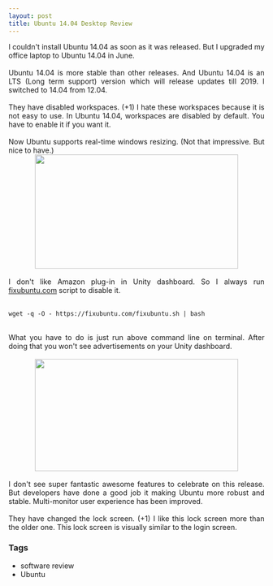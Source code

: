 ```yaml
---
layout: post
title: Ubuntu 14.04 Desktop Review
---
```


<div dir="ltr" style="text-align: left;" trbidi="on"><div style="text-align: justify;">I couldn't install Ubuntu 14.04 as soon as it was released. But I upgraded my office laptop to Ubuntu 14.04 in June.</div><div style="text-align: justify;"><br /></div><div style="text-align: justify;">Ubuntu 14.04 is more stable than other releases. And Ubuntu 14.04 is an LTS (Long term support) version which will release updates till 2019. I switched to 14.04 from 12.04.</div><div style="text-align: justify;"><br /></div><div style="text-align: justify;">They have disabled workspaces. (+1) I hate these workspaces because it is not easy to use. In Ubuntu 14.04, workspaces are disabled by default. You have to enable it if you want it.&nbsp;</div><div style="text-align: justify;"><br /></div><div style="text-align: justify;">Now Ubuntu supports real-time windows resizing. (Not that impressive. But nice to have.)</div><div class="separator" style="clear: both; text-align: center;"><a href="http://1.bp.blogspot.com/-33XCJy_8PDc/U7ok-5GcF1I/AAAAAAAABDY/rOgXylZy3K0/s1600/Screenshot+from+2014-06-23+12:36:18.png" imageanchor="1" style="margin-left: 1em; margin-right: 1em;"><img border="0" height="225" src="https://1.bp.blogspot.com/-33XCJy_8PDc/U7ok-5GcF1I/AAAAAAAABDY/rOgXylZy3K0/s1600/Screenshot+from+2014-06-23+12:36:18.png" width="400" /></a></div><div style="text-align: justify;"><br /></div><div style="text-align: justify;">I don't like Amazon plug-in in Unity dashboard. So I always run <a href="http://fixubuntu.com/">fixubuntu.com</a> script to disable it.</div><div style="text-align: justify;"><br /></div><pre><code class="cmd hljs ">wget -q -O - https://fixubuntu.com/fixubuntu.sh | bash</code></pre><div style="text-align: justify;"><br /></div><div style="text-align: justify;">What you have to do is just run above command line on terminal. After doing that you won't see advertisements on your Unity dashboard.</div><br /><div class="separator" style="clear: both; text-align: center;"><a href="http://1.bp.blogspot.com/-4mY3AAUGDkk/U7olc_UoMlI/AAAAAAAABDo/pQUnaWW70GU/s1600/Screenshot+from+2014-07-07+10:12:08.png" imageanchor="1" style="margin-left: 1em; margin-right: 1em;"><img border="0" height="221" src="https://1.bp.blogspot.com/-4mY3AAUGDkk/U7olc_UoMlI/AAAAAAAABDo/pQUnaWW70GU/s1600/Screenshot+from+2014-07-07+10:12:08.png" width="400" /></a></div><div style="text-align: justify;"><br />I don't see super fantastic awesome features to celebrate on this release. But developers have done a good job it making Ubuntu more robust and stable. Multi-monitor user experience has been improved.&nbsp;</div><div style="text-align: justify;"><br /></div><div style="text-align: justify;">They have changed the lock screen. (+1) I like this lock screen more than the older one. This lock screen is visually similar to the login screen.</div></div>

### Tags

- software review
- Ubuntu
